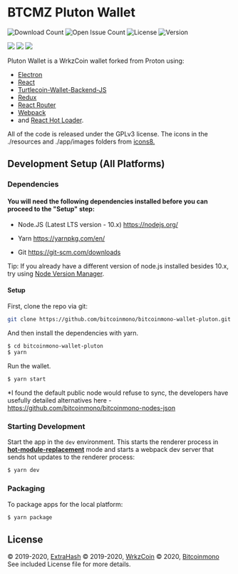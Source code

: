 # BTCMZ Pluton Wallet

![Download Count](https://img.shields.io/github/downloads/bitcoinmono/bitcoinmono-wallet-pluton/total.svg?include_prereleases)
![Open Issue Count](https://img.shields.io/github/issues/bitcoinmono/bitcoinmono-wallet-pluton)
![License](https://img.shields.io/github/license/bitcoinmono/bitcoinmono-wallet-pluton)
![Version](https://img.shields.io/github/v/release/bitcoinmono/bitcoinmono-wallet-pluton?include_prereleases)

<img src="https://raw.githubusercontent.com/bitcoinmono/bitcoinmono-wallet-pluton/master/screenshots/screenshot-01.png">

<img src="https://raw.githubusercontent.com/bitcoinmono/bitcoinmono-wallet-pluton/master/screenshots/screenshot-02.png">

<img src="https://raw.githubusercontent.com/bitcoinmono/bitcoinmono-wallet-pluton/master/screenshots/screenshot-03.png">

Pluton Wallet is a WrkzCoin wallet forked from <a hreft="https://github.com/turtlecoin/turtle-wallet-proton">Proton</a> using:

- <a href="http://electron.atom.io/">Electron</a>
- <a href="https://facebook.github.io/react/">React</a>
- <a href="https://github.com/turtlecoin/turtlecoin-wallet-backend-js">Turtlecoin-Wallet-Backend-JS</a>
- <a href="https://github.com/reactjs/redux">Redux</a>
- <a href="https://github.com/reactjs/react-router">React Router</a>
- <a href="http://webpack.github.io/docs/">Webpack</a>
- and <a href="https://github.com/gaearon/react-hot-loader">React Hot Loader</a>.

<p>
  All of the code is released under the GPLv3 license. The icons in the ./resources and ./app/images folders from <a href="https://icons8.com/license">icons8.</a>
</p>

## Development Setup (All Platforms)

### Dependencies

#### You will need the following dependencies installed before you can proceed to the "Setup" step:

- Node.JS (Latest LTS version - 10.x) https://nodejs.org/

- Yarn https://yarnpkg.com/en/

- Git https://git-scm.com/downloads

Tip: If you already have a different version of node.js installed besides 10.x, try using [Node Version Manager](https://github.com/nvm-sh/nvm#install--update-script).

#### Setup

First, clone the repo via git:

```bash
git clone https://github.com/bitcoinmono/bitcoinmono-wallet-pluton.git
```

And then install the dependencies with yarn.

```bash
$ cd bitcoinmono-wallet-pluton
$ yarn
```

Run the wallet.

```bash
$ yarn start
```
*I found the default public node would refuse to sync, the developers have usefully detailed alternatives here - https://github.com/bitcoinmono/bitcoinmono-nodes-json


### Starting Development

Start the app in the `dev` environment. This starts the renderer process in [**hot-module-replacement**](https://webpack.js.org/guides/hmr-react/) mode and starts a webpack dev server that sends hot updates to the renderer process:

```bash
$ yarn dev
```

### Packaging

To package apps for the local platform:

```bash
$ yarn package
```

## License

© 2019-2020, [ExtraHash](https://github.com/ExtraHash)
© 2019-2020, [WrkzCoin](https://github.com/wrkzcoin/wrkz-wallet-pluton)
© 2020, [Bitcoinmono](https://github.com/bitcoinmono/bitcoinmono-wallet-pluton)
See included License file for more details.
